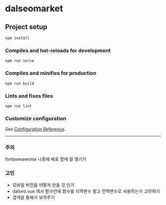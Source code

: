 # dalseomarket

## Project setup
```
npm install
```

### Compiles and hot-reloads for development
```
npm run serve
```

### Compiles and minifies for production
```
npm run build
```

### Lints and fixes files
```
npm run lint
```

### Customize configuration
See [Configuration Reference](https://cli.vuejs.org/config/).

---

### 주의
fontaweawome 나중에 배포 할때 잘 챙기기

### 고민
+ 모바일 버전을 어떻게 만들 것 인가
+ dalseo.vue 에서 함수안에 함수를 지역변수 말고 전역변수로 사용하는거 고민하기
+ 검색을 통해서 보여주기

